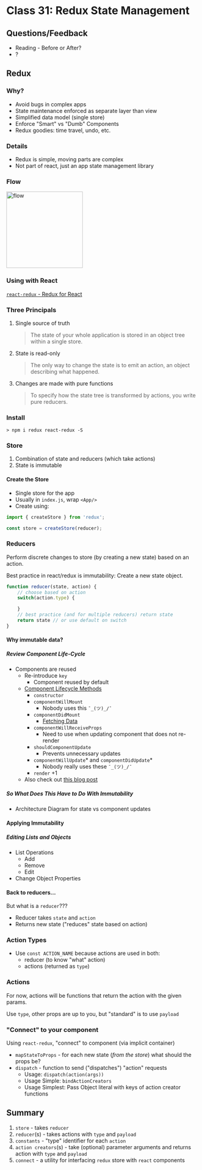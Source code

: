 Class 31: Redux State Management
===

## Questions/Feedback
* Reading - Before or After?
* ?

## Redux

### Why?

* Avoid bugs in complex apps
* State maintenance enforced as separate layer than view
* Simplified data model (single store)
* Enforce "Smart" vs "Dumb" Components 
* Redux goodies: time travel, undo, etc.

### Details

* Redux is simple, moving parts are complex
* Not part of react, just an app state management library

### Flow

<img alt="flow" src="https://julienrenaux.fr/wp-content/uploads/2016/05/redux_diagram.png" width="200">

### Using with React

[`react-redux` - Redux for React](http://redux.js.org/docs/basics/UsageWithReact.html)

### Three Principals

1. Single source of truth
    > The state of your whole application is stored in an object tree within a single store.
1. State is read-only
    > The only way to change the state is to emit an action, an object describing what happened.
1. Changes are made with pure functions
    > To specify how the state tree is transformed by actions, you write pure reducers.

### Install

```
> npm i redux react-redux -S
```

### Store

1. Combination of state and reducers (which take actions)
1. State is immutable

#### Create the Store

* Single store for the app
* Usually in `index.js`, wrap `<App/>`
* Create using:
```js
import { createStore } from 'redux';

const store = createStore(reducer);
```

### Reducers

Perform discrete changes to store (by creating a new state) based on an action. 

Best practice in react/redux is immutability: Create a new state object.

```js
function reducer(state, action) {
    // choose based on action
    switch(action.type) {

    }
    // best practice (and for multiple reducers) return state
    return state // or use default on switch
}
```

#### Why immutable data?

##### Review Component Life-Cycle

* Components are reused
	* Re-introduce `key`
		* Component reused by default
	* [Component Lifecycle Methods](https://facebook.github.io/react/docs/react-component.html)
		* `constructor`
		* `componentWillMount`
            * Nobody uses this `¯_(ツ)_/¯`
        * `componentDidMount`
			* [Fetching Data](https://daveceddia.com/where-fetch-data-componentwillmount-vs-componentdidmount/)
		* `componentWillReceiveProps`
			* Need to use when updating component that does not re-render
		* `shouldComponentUpdate`
			* Prevents unnecessary updates
		* `componentWillUpdate`* and `componentDidUpdate`*
            * Nobody really uses these `¯_(ツ)_/¯`
		* `render` +1
    * Also check out [this blog post](https://engineering.musefind.com/react-lifecycle-methods-how-and-when-to-use-them-2111a1b692b1)

##### So What Does This Have to Do With Immutability

* Architecture Diagram for state vs component updates

#### Applying Immutability

##### Editing Lists and Objects

* List Operations
    * Add
    * Remove
    * Edit
* Change Object Properties

#### Back to reducers...

But what is a `reducer`???
* Reducer takes `state` and `action`
* Returns new state ("reduces" state based on action)

### Action Types
* Use `const ACTION_NAME` because actions are used in both:
    * reducer (to know "what" action)
    * actions (returned as `type`)

### Actions

For now, actions will be functions that return the action
with the given params.

Use `type`, other props are up to you, but "standard" is to use `payload`
    
### "Connect" to your component

Using `react-redux`, "connect" to component (via implicit container)

* `mapStateToProps` - for each new state (_from the store_) what should the props be?
* `dispatch` - function to send ("dispatches") "action" requests
    * Usage: `dispatch(action(args))`
    * Usage Simple: `bindActionCreators`
    * Usage Simplest: Pass Object literal with keys of action creator functions

## Summary

1. `store` - takes `reducer`
1. `reducer`(s) - takes actions with `type` and `payload`
1. `constants` - "type" identifier for each `action`
1. `action creators`(s) - take (optional) parameter arguments and returns
action with `type` and `payload`
1. `connect` - a utility for interfacing `redux` store with `react` components